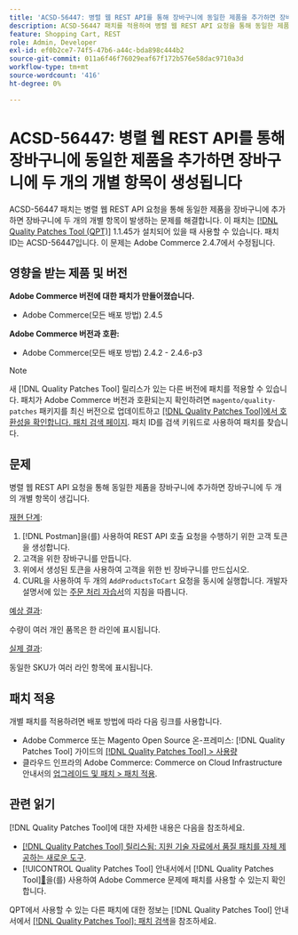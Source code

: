 ```yaml
---
title: 'ACSD-56447: 병렬 웹 REST API를 통해 장바구니에 동일한 제품을 추가하면 장바구니에 두 개의 개별 항목이 생성됩니다'
description: ACSD-56447 패치를 적용하여 병렬 웹 REST API 요청을 통해 동일한 제품을 장바구니에 추가하면 장바구니에 두 개의 개별 항목이 발생하는 Adobe Commerce 문제를 해결합니다.
feature: Shopping Cart, REST
role: Admin, Developer
exl-id: ef0b2ce7-74f5-47b6-a44c-bda898c444b2
source-git-commit: 011a6f46f76029eaf67f172b576e58dac9710a3d
workflow-type: tm+mt
source-wordcount: '416'
ht-degree: 0%

---
```


# ACSD-56447: 병렬 웹 REST API를 통해 장바구니에 동일한 제품을 추가하면 장바구니에 두 개의 개별 항목이 생성됩니다

ACSD-56447 패치는 병렬 웹 REST API 요청을 통해 동일한 제품을 장바구니에 추가하면 장바구니에 두 개의 개별 항목이 발생하는 문제를 해결합니다. 이 패치는 [[!DNL Quality Patches Tool (QPT)]](https://experienceleague.adobe.com/en/docs/commerce-operations/tools/quality-patches-tool/quality-patches-tool-to-self-serve-quality-patches) 1.1.45가 설치되어 있을 때 사용할 수 있습니다. 패치 ID는 ACSD-56447입니다. 이 문제는 Adobe Commerce 2.4.7에서 수정됩니다.

## 영향을 받는 제품 및 버전

**Adobe Commerce 버전에 대한 패치가 만들어졌습니다.**

* Adobe Commerce(모든 배포 방법) 2.4.5

**Adobe Commerce 버전과 호환:**

* Adobe Commerce(모든 배포 방법) 2.4.2 - 2.4.6-p3

>[!NOTE]
>
>새 [!DNL Quality Patches Tool] 릴리스가 있는 다른 버전에 패치를 적용할 수 있습니다. 패치가 Adobe Commerce 버전과 호환되는지 확인하려면 `magento/quality-patches` 패키지를 최신 버전으로 업데이트하고 [[!DNL Quality Patches Tool]에서 호환성을 확인합니다. 패치 검색 페이지](https://experienceleague.adobe.com/tools/commerce-quality-patches/index.html). 패치 ID를 검색 키워드로 사용하여 패치를 찾습니다.

## 문제

병렬 웹 REST API 요청을 통해 동일한 제품을 장바구니에 추가하면 장바구니에 두 개의 개별 항목이 생깁니다.

<u>재현 단계</u>:

1. [!DNL Postman]을(를) 사용하여 REST API 호출 요청을 수행하기 위한 고객 토큰을 생성합니다.
1. 고객을 위한 장바구니를 만듭니다.
1. 위에서 생성된 토큰을 사용하여 고객을 위한 빈 장바구니를 만드십시오.
1. CURL을 사용하여 두 개의 `AddProductsToCart` 요청을 동시에 실행합니다. 개발자 설명서에 있는 [주문 처리 자습서](https://developer.adobe.com/commerce/webapi/rest/tutorials/orders/)의 지침을 따릅니다.

<u>예상 결과</u>:

수량이 여러 개인 품목은 한 라인에 표시됩니다.

<u>실제 결과</u>:

동일한 SKU가 여러 라인 항목에 표시됩니다.

## 패치 적용

개별 패치를 적용하려면 배포 방법에 따라 다음 링크를 사용합니다.

* Adobe Commerce 또는 Magento Open Source 온-프레미스: [!DNL Quality Patches Tool] 가이드의 [[!DNL Quality Patches Tool] > 사용량](/help/tools/quality-patches-tool/usage.md)
* 클라우드 인프라의 Adobe Commerce: Commerce on Cloud Infrastructure 안내서의 [업그레이드 및 패치 > 패치 적용](https://experienceleague.adobe.com/docs/commerce-cloud-service/user-guide/develop/upgrade/apply-patches.html).

## 관련 읽기

[!DNL Quality Patches Tool]에 대한 자세한 내용은 다음을 참조하세요.

* [[!DNL Quality Patches Tool] 릴리스됨: 지원 기술 자료에서 품질 패치를 자체 제공하는 새로운 도구](https://experienceleague.adobe.com/en/docs/commerce-operations/tools/quality-patches-tool/quality-patches-tool-to-self-serve-quality-patches).
* [!UICONTROL Quality Patches Tool] 안내서에서  [!DNL Quality Patches Tool][&#128279;](/help/tools/quality-patches-tool/patches-available-in-qpt/check-patch-for-magento-issue-with-magento-quality-patches.md)을(를) 사용하여 Adobe Commerce 문제에 패치를 사용할 수 있는지 확인합니다.


QPT에서 사용할 수 있는 다른 패치에 대한 정보는 [!DNL Quality Patches Tool] 안내서에서 [[!DNL Quality Patches Tool]: 패치 검색](https://experienceleague.adobe.com/tools/commerce-quality-patches/index.html)을 참조하세요.
